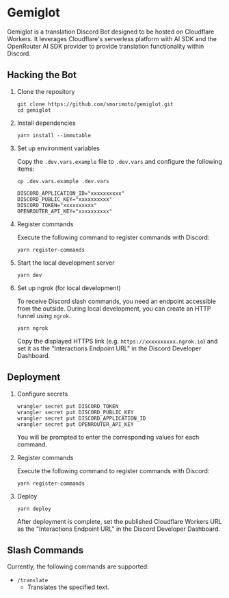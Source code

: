 # Gemiglot

Gemiglot is a translation Discord Bot designed to be hosted on Cloudflare Workers. It leverages Cloudflare's serverless platform with AI SDK and the OpenRouter AI SDK provider to provide translation functionality within Discord.

## Hacking the Bot

1. Clone the repository

   ```
   git clone https://github.com/smorimoto/gemiglot.git
   cd gemiglot
   ```

2. Install dependencies
   ```
   yarn install --immutable
   ```
3. Set up environment variables

   Copy the `.dev.vars.example` file to `.dev.vars` and configure the following items:

   ```
   cp .dev.vars.example .dev.vars
   ```

   ```
   DISCORD_APPLICATION_ID="xxxxxxxxxx"
   DISCORD_PUBLIC_KEY="xxxxxxxxxx"
   DISCORD_TOKEN="xxxxxxxxxx"
   OPENROUTER_API_KEY="xxxxxxxxxx"
   ```

4. Register commands

   Execute the following command to register commands with Discord:

   ```
   yarn register-commands
   ```

5. Start the local development server

   ```
   yarn dev
   ```

6. Set up ngrok (for local development)

   To receive Discord slash commands, you need an endpoint accessible from the outside. During local development, you can create an HTTP tunnel using `ngrok`.

   ```
   yarn ngrok
   ```

   Copy the displayed HTTPS link (e.g. `https://xxxxxxxxxx.ngrok.io`) and set it as the "Interactions Endpoint URL" in the Discord Developer Dashboard.

## Deployment

1. Configure secrets

   ```
   wrangler secret put DISCORD_TOKEN
   wrangler secret put DISCORD_PUBLIC_KEY
   wrangler secret put DISCORD_APPLICATION_ID
   wrangler secret put OPENROUTER_API_KEY
   ```

   You will be prompted to enter the corresponding values for each command.

2. Register commands

   Execute the following command to register commands with Discord:

   ```
   yarn register-commands
   ```

3. Deploy

   ```
   yarn deploy
   ```

   After deployment is complete, set the published Cloudflare Workers URL as the "Interactions Endpoint URL" in the Discord Developer Dashboard.

## Slash Commands

Currently, the following commands are supported:

- `/translate`
  - Translates the specified text.

